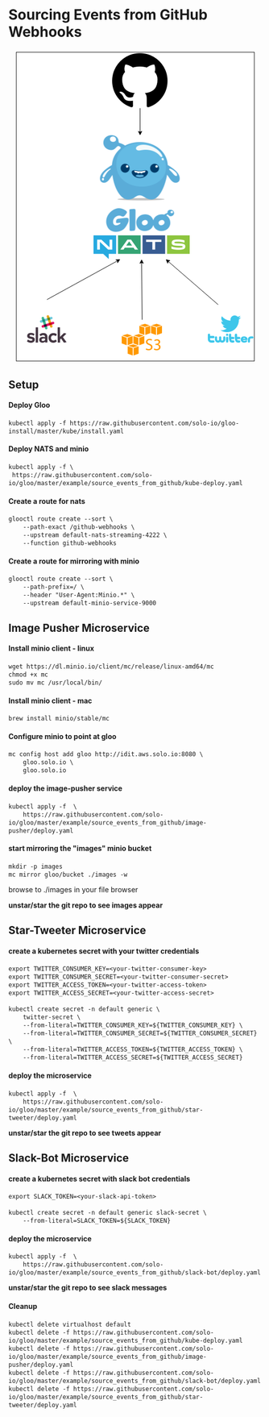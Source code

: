 Sourcing Events from GitHub Webhooks
==========

<h3 align="center"><img src="demo_flow.png" border="1">
  <br>
</h3>

## Setup

#### Deploy Gloo
    kubectl apply -f https://raw.githubusercontent.com/solo-io/gloo-install/master/kube/install.yaml

#### Deploy NATS and minio
    kubectl apply -f \
     https://raw.githubusercontent.com/solo-io/gloo/master/example/source_events_from_github/kube-deploy.yaml

#### Create a route for nats
    glooctl route create --sort \
        --path-exact /github-webhooks \
        --upstream default-nats-streaming-4222 \
        --function github-webhooks

#### Create a route for mirroring with minio
    glooctl route create --sort \
        --path-prefix=/ \
        --header "User-Agent:Minio.*" \
        --upstream default-minio-service-9000



## Image Pusher Microservice

#### Install minio client - linux
    wget https://dl.minio.io/client/mc/release/linux-amd64/mc
    chmod +x mc
    sudo mv mc /usr/local/bin/
#### Install minio client - mac
    brew install minio/stable/mc

#### Configure minio to point at gloo
    mc config host add gloo http://idit.aws.solo.io:8080 \
        gloo.solo.io \
        gloo.solo.io

#### deploy the image-pusher service
    kubectl apply -f  \
        https://raw.githubusercontent.com/solo-io/gloo/master/example/source_events_from_github/image-pusher/deploy.yaml

#### start mirroring the "images" minio bucket
    mkdir -p images
    mc mirror gloo/bucket ./images -w
        
browse to ./images in your file browser 

**unstar/star the git repo to see images appear**



## Star-Tweeter Microservice

#### create a kubernetes secret with your twitter credentials
    export TWITTER_CONSUMER_KEY=<your-twitter-consumer-key>
    export TWITTER_CONSUMER_SECRET=<your-twitter-consumer-secret>
    export TWITTER_ACCESS_TOKEN=<your-twitter-access-token>
    export TWITTER_ACCESS_SECRET=<your-twitter-access-secret>
    
    kubectl create secret -n default generic \
        twitter-secret \
        --from-literal=TWITTER_CONSUMER_KEY=${TWITTER_CONSUMER_KEY} \
        --from-literal=TWITTER_CONSUMER_SECRET=${TWITTER_CONSUMER_SECRET} \
        --from-literal=TWITTER_ACCESS_TOKEN=${TWITTER_ACCESS_TOKEN} \
        --from-literal=TWITTER_ACCESS_SECRET=${TWITTER_ACCESS_SECRET} 
    

#### deploy the microservice
    kubectl apply -f  \
        https://raw.githubusercontent.com/solo-io/gloo/master/example/source_events_from_github/star-tweeter/deploy.yaml


**unstar/star the git repo to see tweets appear**



## Slack-Bot Microservice

#### create a kubernetes secret with slack bot credentials
    export SLACK_TOKEN=<your-slack-api-token>
    
    kubectl create secret -n default generic slack-secret \
        --from-literal=SLACK_TOKEN=${SLACK_TOKEN}
    

#### deploy the microservice
    kubectl apply -f  \
        https://raw.githubusercontent.com/solo-io/gloo/master/example/source_events_from_github/slack-bot/deploy.yaml

**unstar/star the git repo to see slack messages**


#### Cleanup
    kubectl delete virtualhost default
    kubectl delete -f https://raw.githubusercontent.com/solo-io/gloo/master/example/source_events_from_github/kube-deploy.yaml 
    kubectl delete -f https://raw.githubusercontent.com/solo-io/gloo/master/example/source_events_from_github/image-pusher/deploy.yaml 
    kubectl delete -f https://raw.githubusercontent.com/solo-io/gloo/master/example/source_events_from_github/slack-bot/deploy.yaml 
    kubectl delete -f https://raw.githubusercontent.com/solo-io/gloo/master/example/source_events_from_github/star-tweeter/deploy.yaml 
